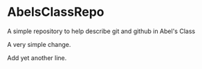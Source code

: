 # AbelsClassRepo
A simple repository to help describe git and github in Abel's Class

A very simple change. 

Add yet another line.